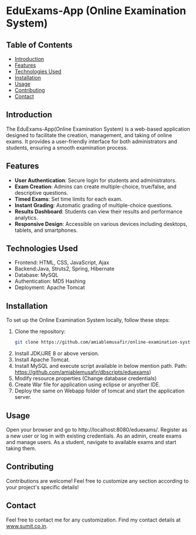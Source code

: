# EduExams-App (Online Examination System)

## Table of Contents
- [Introduction](#introduction)
- [Features](#features)
- [Technologies Used](#technologies-used)
- [Installation](#installation)
- [Usage](#usage)
- [Contributing](#contributing)
- [Contact](#contact)

## Introduction
The EduExams-App(Online Examination System) is a web-based application designed to facilitate the creation, management, and taking of online exams. It provides a user-friendly interface for both administrators and students, ensuring a smooth examination process.

## Features
- **User Authentication**: Secure login for students and administrators.
- **Exam Creation**: Admins can create multiple-choice, true/false, and descriptive questions.
- **Timed Exams**: Set time limits for each exam.
- **Instant Grading**: Automatic grading of multiple-choice questions.
- **Results Dashboard**: Students can view their results and performance analytics.
- **Responsive Design**: Accessible on various devices including desktops, tablets, and smartphones.

## Technologies Used
- Frontend: HTML, CSS, JavaScript, Ajax
- Backend:Java, Struts2, Spring, Hibernate
- Database: MySQL
- Authentication: MD5 Hashing 
- Deployment: Apache Tomcat

## Installation
To set up the Online Examination System locally, follow these steps:

1. Clone the repository:
   ```bash
   git clone https://github.com/amiablemusafir/online-examination-system.git

2. Install JDK/JRE 8 or above version.
3. Install Apache Tomcat.
4. Install MySQL and execute script available in below mention path.
   Path: https://github.com/amiablemusafir/dbscripts/eduexams)
5. Modify resource.properties (Change database credentials)
6. Create War file for application using eclipse or anyother IDE.
7. Deploy the same on Webapp folder of tomcat and start the application server.

## Usage
Open your browser and go to http://localhost:8080/eduexams/.
Register as a new user or log in with existing credentials.
As an admin, create exams and manage users.
As a student, navigate to available exams and start taking them.

## Contributing
Contributions are welcome! 
Feel free to customize any section according to your project's specific details!

## Contact
Feel free to contact me for any customization. Find my contact details at www.sumit.co.in.
